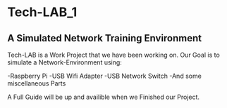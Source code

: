 # Tech-LAB_1

## A Simulated Network Training Environment


Tech-LAB is a Work Project that we have been working on.
Our Goal is to simulate a Network-Environment using:

-Raspberry Pi
-USB Wifi Adapter
-USB Network Switch
-And some miscellaneous Parts

A Full Guide will be up and availible when we Finished our Project.


